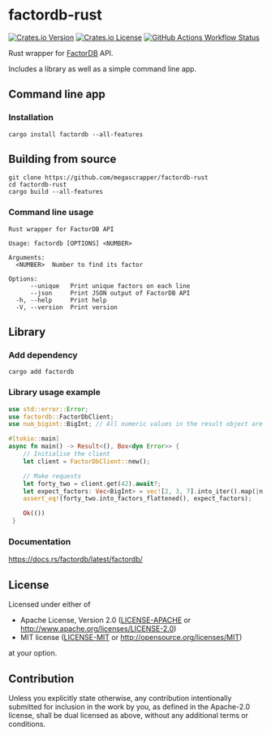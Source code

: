 # factordb-rust

[![Crates.io Version](https://img.shields.io/crates/v/factordb?style=flat-square)](https://crates.io/crates/factordb)
[![Crates.io License](https://img.shields.io/crates/l/factordb?style=flat-square)](#license)
[![GitHub Actions Workflow Status](https://img.shields.io/github/actions/workflow/status/megascrapper/factordb-rust/build.yml?style=flat-square)
](https://github.com/megascrapper/factordb-rust/actions/workflows/build.yml)

Rust wrapper for [FactorDB](http://factordb.com/) API.

Includes a library as well as a simple command line app.

## Command line app

### Installation

```
cargo install factordb --all-features
```

## Building from source

```
git clone https://github.com/megascrapper/factordb-rust
cd factordb-rust
cargo build --all-features
```

### Command line usage

```
Rust wrapper for FactorDB API

Usage: factordb [OPTIONS] <NUMBER>

Arguments:
  <NUMBER>  Number to find its factor

Options:
      --unique   Print unique factors on each line
      --json     Print JSON output of FactorDB API
  -h, --help     Print help
  -V, --version  Print version
```

## Library

### Add dependency

```
cargo add factordb
```

### Library usage example

```rust
use std::error::Error;
use factordb::FactorDbClient;
use num_bigint::BigInt; // All numeric values in the result object are of this type

#[tokio::main]
async fn main() -> Result<(), Box<dyn Error>> {
    // Initialise the client
    let client = FactorDbClient::new();

    // Make requests
    let forty_two = client.get(42).await?;
    let expect_factors: Vec<BigInt> = vec![2, 3, 7].into_iter().map(|n| BigInt::from(n)).collect();
    assert_eq!(forty_two.into_factors_flattened(), expect_factors);

    Ok(())
 }
```

### Documentation

<https://docs.rs/factordb/latest/factordb/>

## License

Licensed under either of

- Apache License, Version 2.0 ([LICENSE-APACHE](LICENSE-APACHE) or <http://www.apache.org/licenses/LICENSE-2.0>)
- MIT license ([LICENSE-MIT](LICENSE-MIT) or <http://opensource.org/licenses/MIT>)

at your option.

## Contribution

Unless you explicitly state otherwise, any contribution intentionally submitted
for inclusion in the work by you, as defined in the Apache-2.0 license, shall be
dual licensed as above, without any additional terms or conditions.
